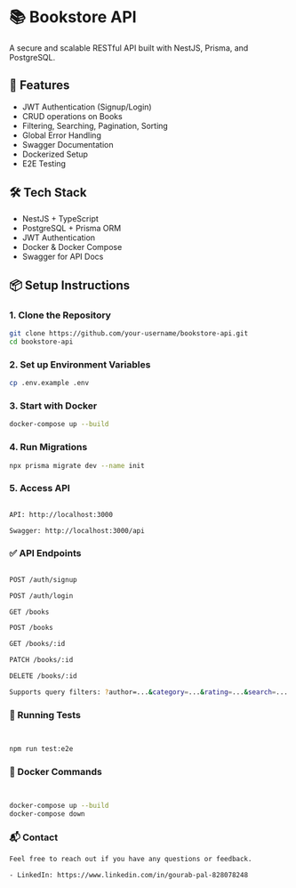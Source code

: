 # 📚 Bookstore API

A secure and scalable RESTful API built with NestJS, Prisma, and PostgreSQL.

## 🚀 Features

- JWT Authentication (Signup/Login)
- CRUD operations on Books
- Filtering, Searching, Pagination, Sorting
- Global Error Handling
- Swagger Documentation
- Dockerized Setup
- E2E Testing

## 🛠 Tech Stack

- NestJS + TypeScript
- PostgreSQL + Prisma ORM
- JWT Authentication
- Docker & Docker Compose
- Swagger for API Docs

## 📦 Setup Instructions

### 1. Clone the Repository

```bash
git clone https://github.com/your-username/bookstore-api.git
cd bookstore-api
```

### 2. Set up Environment Variables
```bash
cp .env.example .env
```
### 3. Start with Docker

```bash
docker-compose up --build
```

### 4. Run Migrations

```bash
npx prisma migrate dev --name init
```
### 5. Access API

```bash

API: http://localhost:3000

Swagger: http://localhost:3000/api
```

### ✅ API Endpoints
```bash

POST /auth/signup

POST /auth/login

GET /books

POST /books

GET /books/:id

PATCH /books/:id

DELETE /books/:id

Supports query filters: ?author=...&category=...&rating=...&search=...
```
### 🧪 Running Tests
```bash


npm run test:e2e
```
### 🐳 Docker Commands
```bash


docker-compose up --build
docker-compose down
```

### 📬 Contact

```bash
Feel free to reach out if you have any questions or feedback.

- LinkedIn: https://www.linkedin.com/in/gourab-pal-828078248

```
